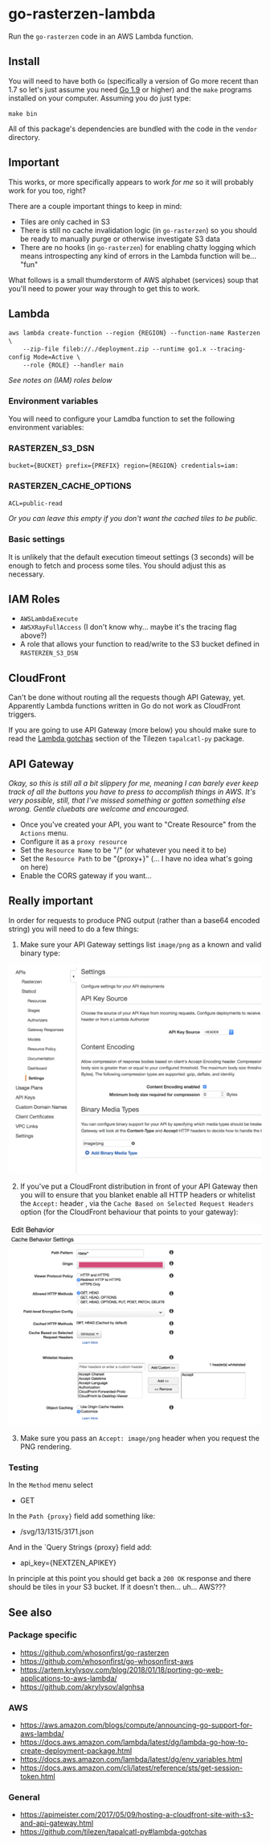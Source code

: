 # go-rasterzen-lambda

Run the `go-rasterzen` code in an AWS Lambda function.

## Install

You will need to have both `Go` (specifically a version of Go more recent than 1.7 so let's just assume you need [Go 1.9](https://golang.org/dl/) or higher) and the `make` programs installed on your computer. Assuming you do just type:

```
make bin
```

All of this package's dependencies are bundled with the code in the `vendor` directory.

## Important

This works, or more specifically appears to work _for me_ so it will probably
work for you too, right? 

There are a couple important things to keep in mind:

* Tiles are only cached in S3
* There is still no cache invalidation logic (in `go-rasterzen`) so you should
  be ready to manually purge or otherwise investigate S3 data 
* There are no hooks (in `go-rasterzen`) for enabling chatty logging which means
  introspecting any kind of errors in the Lambda function will be... "fun"

What follows is a small thumderstorm of AWS alphabet (services) soup that you'll
need to power your way through to get this to work.

## Lambda

```
aws lambda create-function --region {REGION} --function-name Rasterzen \
    --zip-file fileb://./deployment.zip --runtime go1.x --tracing-config Mode=Active \
    --role {ROLE} --handler main
```

_See notes on (IAM) roles below_

### Environment variables

You will need to configure your Lamdba function to set the following  environment variables:

### RASTERZEN_S3_DSN

```
bucket={BUCKET} prefix={PREFIX} region={REGION} credentials=iam:
```

### RASTERZEN_CACHE_OPTIONS

```
ACL=public-read
```

_Or you can leave this empty if you don't want the cached tiles to be public._

### Basic settings

It is unlikely that the default execution timeout settings (3 seconds) will be
enough to fetch and process some tiles. You should adjust this as necessary.

## IAM Roles

* `AWSLambdaExecute`
* `AWSXRayFullAccess` (I don't know why... maybe it's the tracing flag above?)
* A role that allows your function to read/write to the S3 bucket defined in `RASTERZEN_S3_DSN`

## CloudFront

Can't be done without routing all the requests though API Gateway,
yet. Apparently Lambda functions written in Go do not work as CloudFront
triggers.

If you are going to use API Gateway (more below) you should make sure to read
the [Lambda gotchas](https://github.com/tilezen/tapalcatl-py#lambda-gotchas)
section of the Tilezen `tapalcatl-py` package.

## API Gateway

_Okay, so this is still all a bit slippery for me, meaning I can barely ever
keep track of all the buttons you have to press to accomplish things in
AWS. It's very possible, still, that I've missed something or gotten something
else wrong. Gentle cluebats are welcome and encouraged._

* Once you've created your API, you want to "Create Resource" from the `Actions` menu.
* Configure it as a `proxy resource`
* Set the `Resource Name` to be "/" (or whatever you need it to be)
* Set the `Resource Path` to be "{proxy+}" (... I have no idea what's going on here)
* Enable the CORS gateway if you want...

## Really important

In order for requests to produce PNG output (rather than a base64 encoded string) you will need to do a few things:

1. Make sure your API Gateway settings list `image/png` as a known and valid binary type:

![](docs/images/20180625-agw-binary.png)

2. If you've put a CloudFront distribution in front of your API Gateway then you
will to ensure that you blanket enable all HTTP headers or whitelist the
`Accept:` header , via the `Cache Based on Selected Request Headers` option (for
the CloudFront behaviour that points to your gateway):

![](docs/images/20180625-cf-cache.png)

3. Make sure you pass an `Accept: image/png` header when you request the PNG rendering.

### Testing

In the `Method` menu select 

* GET

In the `Path {proxy}` field add something like:

* /svg/13/1315/3171.json

And in the `Query Strings {proxy} field add:

* api_key={NEXTZEN_APIKEY}

In principle at this point you should get back a `200 OK` response and there should be tiles in your S3 bucket. If it doesn't then... uh... AWS???

## See also

### Package specific

* https://github.com/whosonfirst/go-rasterzen
* https://github.com/whosonfirst/go-whosonfirst-aws
* https://artem.krylysov.com/blog/2018/01/18/porting-go-web-applications-to-aws-lambda/
* https://github.com/akrylysov/algnhsa

### AWS

* https://aws.amazon.com/blogs/compute/announcing-go-support-for-aws-lambda/
* https://docs.aws.amazon.com/lambda/latest/dg/lambda-go-how-to-create-deployment-package.html
* https://docs.aws.amazon.com/lambda/latest/dg/env_variables.html
* https://docs.aws.amazon.com/cli/latest/reference/sts/get-session-token.html

### General

* https://apimeister.com/2017/05/09/hosting-a-cloudfront-site-with-s3-and-api-gateway.html
* https://github.com/tilezen/tapalcatl-py#lambda-gotchas
